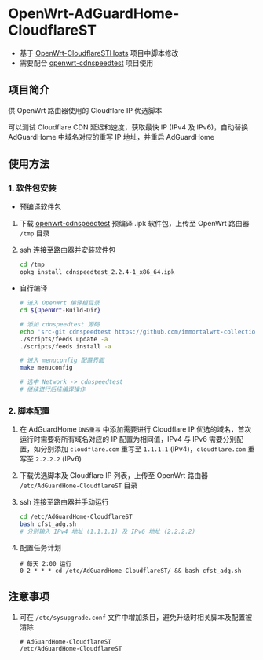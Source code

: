 # OpenWrt-AdGuardHome-CloudflareST

- 基于 [OpenWrt-CloudflareSTHosts](https://github.com/zjjxwhh/OpenWrt-CloudflareSTHosts) 项目中脚本修改
- 需要配合 [openwrt-cdnspeedtest](https://github.com/immortalwrt-collections/openwrt-cdnspeedtest) 项目使用

## 项目简介

供 OpenWrt 路由器使用的 Cloudflare IP 优选脚本

可以测试 Cloudflare CDN 延迟和速度，获取最快 IP (IPv4 及 IPv6)，自动替换 AdGuardHome 中域名对应的重写 IP 地址，并重启 AdGuardHome

## 使用方法

### 1. 软件包安装

- 预编译软件包

1. 下载 [openwrt-cdnspeedtest](https://github.com/immortalwrt-collections/openwrt-cdnspeedtest/releases) 预编译 .ipk 软件包，上传至 OpenWrt 路由器 `/tmp` 目录
2. ssh 连接至路由器并安装软件包

    ```bash
    cd /tmp
    opkg install cdnspeedtest_2.2.4-1_x86_64.ipk
    ```

- 自行编译

    ```bash
    # 进入 OpenWrt 编译根目录
    cd ${OpenWrt-Build-Dir}

    # 添加 cdnspeedtest 源码
    echo 'src-git cdnspeedtest https://github.com/immortalwrt-collections/openwrt-cdnspeedtest.git' >> feeds.conf.default
    ./scripts/feeds update -a
    ./scripts/feeds install -a

    # 进入 menuconfig 配置界面
    make menuconfig

    # 选中 Network -> cdnspeedtest
    # 继续进行后续编译操作
    ```

### 2. 脚本配置

1. 在 AdGuardHome `DNS重写` 中添加需要进行 Cloudflare IP 优选的域名，首次运行时需要将所有域名对应的 IP 配置为相同值，IPv4 与 IPv6 需要分别配置，如分别添加 `cloudflare.com` 重写至 `1.1.1.1` (IPv4)，`cloudflare.com` 重写至 `2.2.2.2` (IPv6)
2. 下载优选脚本及 Cloudflare IP 列表，上传至 OpenWrt 路由器 `/etc/AdGuardHome-CloudflareST` 目录
3. ssh 连接至路由器并手动运行

    ```bash
    cd /etc/AdGuardHome-CloudflareST
    bash cfst_adg.sh
    # 分别输入 IPv4 地址 (1.1.1.1) 及 IPv6 地址 (2.2.2.2)
    ```

5. 配置任务计划

    ```cron
    # 每天 2:00 运行
    0 2 * * * cd /etc/AdGuardHome-CloudflareST/ && bash cfst_adg.sh
    ```

## 注意事项

1. 可在 `/etc/sysupgrade.conf` 文件中增加条目，避免升级时相关脚本及配置被清除

   ```text
   # AdGuardHome-CloudflareST
   /etc/AdGuardHome-CloudflareST
   ```

